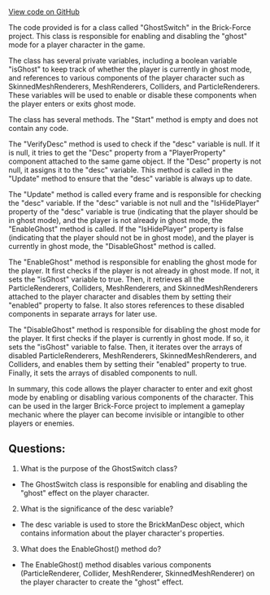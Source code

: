[View code on GitHub](https://github.com/TieHaxJan/Brick-Force/Assembly-CSharp\GhostSwitch.cs)

The code provided is for a class called "GhostSwitch" in the Brick-Force project. This class is responsible for enabling and disabling the "ghost" mode for a player character in the game.

The class has several private variables, including a boolean variable "isGhost" to keep track of whether the player is currently in ghost mode, and references to various components of the player character such as SkinnedMeshRenderers, MeshRenderers, Colliders, and ParticleRenderers. These variables will be used to enable or disable these components when the player enters or exits ghost mode.

The class has several methods. The "Start" method is empty and does not contain any code.

The "VerifyDesc" method is used to check if the "desc" variable is null. If it is null, it tries to get the "Desc" property from a "PlayerProperty" component attached to the same game object. If the "Desc" property is not null, it assigns it to the "desc" variable. This method is called in the "Update" method to ensure that the "desc" variable is always up to date.

The "Update" method is called every frame and is responsible for checking the "desc" variable. If the "desc" variable is not null and the "IsHidePlayer" property of the "desc" variable is true (indicating that the player should be in ghost mode), and the player is not already in ghost mode, the "EnableGhost" method is called. If the "IsHidePlayer" property is false (indicating that the player should not be in ghost mode), and the player is currently in ghost mode, the "DisableGhost" method is called.

The "EnableGhost" method is responsible for enabling the ghost mode for the player. It first checks if the player is not already in ghost mode. If not, it sets the "isGhost" variable to true. Then, it retrieves all the ParticleRenderers, Colliders, MeshRenderers, and SkinnedMeshRenderers attached to the player character and disables them by setting their "enabled" property to false. It also stores references to these disabled components in separate arrays for later use.

The "DisableGhost" method is responsible for disabling the ghost mode for the player. It first checks if the player is currently in ghost mode. If so, it sets the "isGhost" variable to false. Then, it iterates over the arrays of disabled ParticleRenderers, MeshRenderers, SkinnedMeshRenderers, and Colliders, and enables them by setting their "enabled" property to true. Finally, it sets the arrays of disabled components to null.

In summary, this code allows the player character to enter and exit ghost mode by enabling or disabling various components of the character. This can be used in the larger Brick-Force project to implement a gameplay mechanic where the player can become invisible or intangible to other players or enemies.
## Questions: 
 1. What is the purpose of the GhostSwitch class?
- The GhostSwitch class is responsible for enabling and disabling the "ghost" effect on the player character.

2. What is the significance of the desc variable?
- The desc variable is used to store the BrickManDesc object, which contains information about the player character's properties.

3. What does the EnableGhost() method do?
- The EnableGhost() method disables various components (ParticleRenderer, Collider, MeshRenderer, SkinnedMeshRenderer) on the player character to create the "ghost" effect.